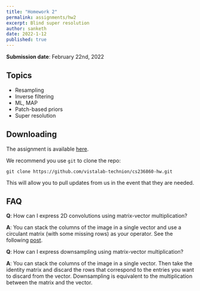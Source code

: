 ```yaml
---
title: "Homework 2"
permalink: assignments/hw2
excerpt: Blind super resolution
author: sanketh
date: 2022-1-12
published: true
---
```


**Submission date**: February 22nd, 2022

## Topics

- Resampling
- Inverse filtering
- ML, MAP
- Patch-based priors
- Super resolution

## Downloading

The assignment is available
[here](https://github.com/vistalab-technion/cs236860-hw/tree/master/hw2).

We recommend you use `git` to clone the repo:
```shell
git clone https://github.com/vistalab-technion/cs236860-hw.git
```
This will allow you to pull updates from us in the event that they are needed.

## FAQ

**Q**: How can I express 2D convolutions using matrix-vector multiplication?

**A**: You can stack the columns of the image in a single vector and use a circulant matrix (with some missing rows) as your operator. See the following [post](https://stackoverflow.com/questions/16798888/2-d-convolution-as-a-matrix-matrix-multiplication).

**Q**: How can I express downsampling using matrix-vector multiplication?

**A**: You can stack the columns of the image in a single vector. Then take the identity matrix and discard the rows that correspond to the entries you want to discard from the vector. Downsampling is equivalent to the multiplication between the matrix and the vector.